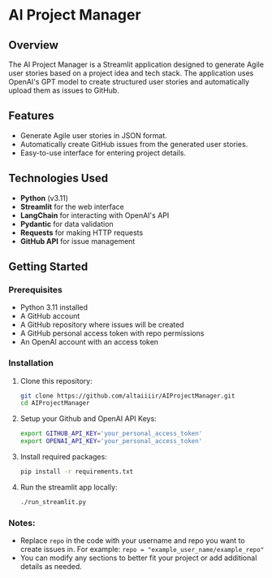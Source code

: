 # AI Project Manager

## Overview

The AI Project Manager is a Streamlit application designed to generate Agile user stories based on a project idea and tech stack. The application uses OpenAI's GPT model to create structured user stories and automatically upload them as issues to GitHub.

## Features

- Generate Agile user stories in JSON format.
- Automatically create GitHub issues from the generated user stories.
- Easy-to-use interface for entering project details.

## Technologies Used

- **Python** (v3.11)
- **Streamlit** for the web interface
- **LangChain** for interacting with OpenAI's API
- **Pydantic** for data validation
- **Requests** for making HTTP requests
- **GitHub API** for issue management

## Getting Started

### Prerequisites

- Python 3.11 installed
- A GitHub account
- A GitHub repository where issues will be created
- A GitHub personal access token with repo permissions
- An OpenAI account with an access token

### Installation

1. Clone this repository:
   ```bash
   git clone https://github.com/altaiiiir/AIProjectManager.git
   cd AIProjectManager
2. Setup your Github and OpenAI API Keys:
   ```bash
   export GITHUB_API_KEY='your_personal_access_token'
   export OPENAI_API_KEY='your_personal_access_token'
3. Install required packages:
   ```bash
   pip install -r requirements.txt
4. Run the streamlit app locally:
   ```bash
   ./run_streamlit.py
   
### Notes:
- Replace `repo` in the code with your username and repo you want to create issues in. For example: `repo = "example_user_name/example_repo"`
- You can modify any sections to better fit your project or add additional details as needed.
